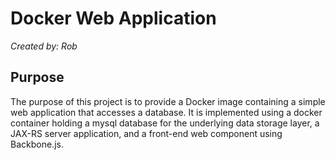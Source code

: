 # Docker Web Application

*Created by: Rob*

## Purpose

The purpose of this project is to provide a Docker image containing a simple web application that
accesses a database. It is implemented using a docker container holding a mysql database for the
underlying data storage layer, a JAX-RS server application, and a front-end web component using
Backbone.js.
